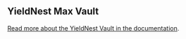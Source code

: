 ## YieldNest Max Vault


[Read more about the YieldNest Vault in the documentation](docs/vault.md).

